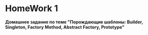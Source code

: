 # HomeWork 1

**Домашнее задание по теме "Порождающие шаблоны: Builder, Singleton, Factory Method, Abstract Factory, Prototype"**
